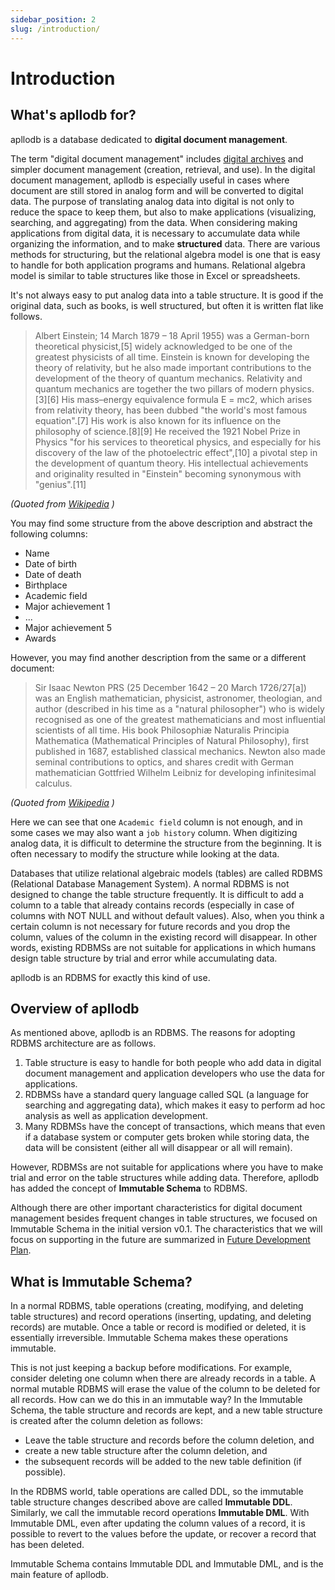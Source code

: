 ```yaml
---
sidebar_position: 2
slug: /introduction/
---
```


# Introduction

## What's apllodb for?

apllodb is a database dedicated to **digital document management**.

The term "digital document management" includes [digital archives](https://en.wikipedia.org/wiki/Digital_Archives) and simpler document management (creation, retrieval, and use).
In the digital document management, apllodb is especially useful in cases where document are still stored in analog form and will be converted to digital data.
The purpose of translating analog data into digital is not only to reduce the space to keep them, but also to make applications (visualizing, searching, and aggregating) from the data.
When considering making applications from digital data, it is necessary to accumulate data while organizing the information, and to make **structured** data.
There are various methods for structuring, but the relational algebra model is one that is easy to handle for both application programs and humans. Relational algebra model is similar to table structures like those in Excel or spreadsheets.

It's not always easy to put analog data into a table structure.
It is good if the original data, such as books, is well structured, but often it is written flat like follows.

> Albert Einstein; 14 March 1879 – 18 April 1955) was a German-born theoretical physicist,[5] widely acknowledged to be one of the greatest physicists of all time. Einstein is known for developing the theory of relativity, but he also made important contributions to the development of the theory of quantum mechanics. Relativity and quantum mechanics are together the two pillars of modern physics.[3][6] His mass–energy equivalence formula E = mc2, which arises from relativity theory, has been dubbed "the world's most famous equation".[7] His work is also known for its influence on the philosophy of science.[8][9] He received the 1921 Nobel Prize in Physics "for his services to theoretical physics, and especially for his discovery of the law of the photoelectric effect",[10] a pivotal step in the development of quantum theory. His intellectual achievements and originality resulted in "Einstein" becoming synonymous with "genius".[11]

_(Quoted from [Wikipedia](https://en.wikipedia.org/wiki/Albert_Einstein) )_

You may find some structure from the above description and abstract the following columns:

- Name
- Date of birth
- Date of death
- Birthplace
- Academic field
- Major achievement 1
- ...
- Major achievement 5
- Awards

However, you may find another description from the same or a different document:

> Sir Isaac Newton PRS (25 December 1642 – 20 March 1726/27[a]) was an English mathematician, physicist, astronomer, theologian, and author (described in his time as a "natural philosopher") who is widely recognised as one of the greatest mathematicians and most influential scientists of all time. His book Philosophiæ Naturalis Principia Mathematica (Mathematical Principles of Natural Philosophy), first published in 1687, established classical mechanics. Newton also made seminal contributions to optics, and shares credit with German mathematician Gottfried Wilhelm Leibniz for developing infinitesimal calculus.

_(Quoted from [Wikipedia](https://en.wikipedia.org/wiki/Isaac_Newton) )_

Here we can see that one `Academic field` column is not enough, and in some cases we may also want a `job history` column.
When digitizing analog data, it is difficult to determine the structure from the beginning. It is often necessary to modify the structure while looking at the data.

Databases that utilize relational algebraic models (tables) are called RDBMS (Relational Database Management System).
A normal RDBMS is not designed to change the table structure frequently.
It is difficult to add a column to a table that already contains records (especially in case of columns with NOT NULL and without default values). Also, when you think a certain column is not necessary for future records and you drop the column, values of the column in the existing record will disappear.
In other words, existing RDBMSs are not suitable for applications in which humans design table structure by trial and error while accumulating data.

apllodb is an RDBMS for exactly this kind of use.

## Overview of apllodb

As mentioned above, apllodb is an RDBMS.
The reasons for adopting RDBMS architecture are as follows.

1. Table structure is easy to handle for both people who add data in digital document management and application developers who use the data for applications.
2. RDBMSs have a standard query language called SQL (a language for searching and aggregating data), which makes it easy to perform ad hoc analysis as well as application development.
3. Many RDBMSs have the concept of transactions, which means that even if a database system or computer gets broken while storing data, the data will be consistent (either all will disappear or all will remain).

However, RDBMSs are not suitable for applications where you have to make trial and error on the table structures while adding data.
Therefore, apllodb has added the concept of **Immutable Schema** to RDBMS.

Although there are other important characteristics for digital document management besides frequent changes in table structures, we focused on Immutable Schema in the initial version v0.1.
The characteristics that we will focus on supporting in the future are summarized in [Future Development Plan](04-future-work.md).

## What is Immutable Schema?

In a normal RDBMS, table operations (creating, modifying, and deleting table structures) and record operations (inserting, updating, and deleting records) are mutable. Once a table or record is modified or deleted, it is essentially irreversible.
Immutable Schema makes these operations immutable.

This is not just keeping a backup before modifications.
For example, consider deleting one column when there are already records in a table.
A normal mutable RDBMS will erase the value of the column to be deleted for all records.
How can we do this in an immutable way?
In the Immutable Schema, the table structure and records are kept, and a new table structure is created after the column deletion as follows:

- Leave the table structure and records before the column deletion, and
- create a new table structure after the column deletion, and
- the subsequent records will be added to the new table definition (if possible).

In the RDBMS world, table operations are called DDL, so the immutable table structure changes described above are called **Immutable DDL**.
Similarly, we call the immutable record operations **Immutable DML**.
With Immutable DML, even after updating the column values of a record, it is possible to revert to the values before the update, or recover a record that has been deleted.

Immutable Schema contains Immutable DDL and Immutable DML, and is the main feature of apllodb.
